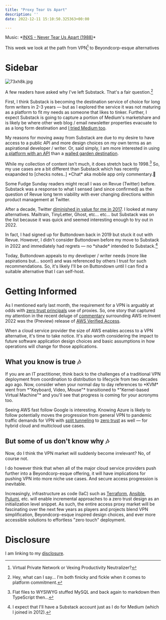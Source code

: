 ```yaml
---
title: "Proxy Tear Us Apart"
description: ''
date: 2022-12-11 15:10:50.325363+00:00

---
```


Music: \*[INXS - Never Tear Us Apart (1988)](https://www.youtube.com/watch?v=AIBv2GEnXlc)\*

This week we look at the path from VPN[^0] to Beyondcorp-esque alternatives

# Sidebar

 ![73xh8k.jpg](https://buttondown-attachments.s3.us-west-2.amazonaws.com/images/511ca7e1-bc6d-48dc-a275-a9a3bd802b21.jpg) 

A few readers have asked why I've left Substack. That's a fair question.[^1] 

First, I think Substack is becoming the destination service of choice for long form writers in 2-3 years — but as I explored the service it was not maturing as a platform to fit my needs as someone that likes to tinker. Further, I expect Substack is going to capture a portion of Medium's marketshare and is likely be where other web blog / email newsletter properties evacuate to as a long form destination and [I tried Medium too](https://medium.com/@jaycuthrell). 

My reasons for moving away from Substack are due to my desire to have access to a public API and more design choices on my own terms as an aspirational developer / writer. Or, said simply, I am more interested in using [a platform with an API](https://buttondown.email/features/api) than a [walled garden destination](https://support.substack.com/hc/en-us/articles/360038433912).

While my collection of content isn't much, it does stretch back to 1998.[^2] So, my use cases are a bit different than Substack which has recently exapanded to [checks notes..] \*Chat\* aka mobile app only commentary.🤔

Some Fudge Sunday readers might recall I was on Revue (Twitter) before. Substack was a response to what I sensed (and since confirmed) as the question of Revue long term viability with ever changing directions within product management at Twitter. 

After a decade, Twitter [diminished in value for me in 2017](https://fudge.org/archive/on-twitter/). I looked at many alternatives. Mailtrain, TinyLetter, Ghost, etc... etc... but Substack was on the list because it was quick and seemed interesting enough to try out in 2022. 

In fact, I had signed up for Buttondown back in 2019 but stuck it out with Revue. However, I didn't consider Buttondown before my move to Substack in 2022 and immediately had regrets — no \*shade\* intended to Substack.[^3] 

Today, Buttondown appeals to my developer / writer needs (more like aspirations but... soon!) and was referenced by others I trust for such recommendations. So, it's likely I'll be on Buttondown until I can find a suitable alternative that I can self-host.

# Getting Informed

As I mentioned early last month, the requirement for a VPN is arguably at odds with [zero trust principals](https://fudge.org/archive/a-matter-of-zero-trust) use of proxies. So, one story that captured my attention in the recent deluge of [commentary](https://aws.amazon.com/blogs/aws/aws-verified-access-preview-vpn-less-secure-network-access-to-corporate-applications/) surrounding AWS re:Invent 2022 was the (Preview) release of [AWS Verified Access](https://aws.amazon.com/verified-access/features/).

When a cloud service provider the size of AWS enables access to a VPN alternative, it's time to take notice. It's also worth considering the impact to future software application design choices and basic assumptions in how operations will change for those applications.

## What you know is true 🎶

If you are an IT practitioner, think back to the challenges of a traditional VPN deployment from coordination to distribution to lifecycle from two decades ago ago. Now, consider when your normal day to day references to \*KVM\* went from \*"Keyboard, Video, Mouse"\* transitioned to \*"Kernel-based Virtual Machine"\* and you'll see that progress is coming for your acronyms too.

Seeing AWS fast follow Google is interesting. Knowing Azure is likely to follow potentially moves the progression from general VPN to pandemic traffic demands for VPN with [split tunneling](https://www.microsoft.com/insidetrack/blog/running-on-vpn-how-microsoft-is-keeping-its-remote-workforce-connected/) to [zero trust](https://www.microsoft.com/insidetrack/blog/verifying-device-health-at-microsoft-with-zero-trust/) as well — for hybrid cloud and multicloud use cases.

## But some of us don't know why 🎶

Now, do I think the VPN market will suddenly become irrelevant? No, of course not.



I do however think that when all of the major cloud service providers push further into a Beyondcorp-esque offering, it will have implications for pushing VPN into more niche use cases. And secure access progression is inevitable. 

Increasingly, infrastructure as code (IaC) such as [Terraform](https://www.strongdm.com/blog/terraform-your-devops-workflow), [Ansible](https://goteleport.com/docs/machine-id/guides/ansible/), [Pulumi](https://www.twingate.com/docs/pulumi-getting-started/), etc. will enable incremental approaches to a zero trust design as an initialization level snippet. As such, the entire access proxy market will be fascinating over the next few years as players and projects blend VPN simplification, Beyondcorp-esque inspired design choices, and ever more accessible solutions to effortless "zero touch" deployment.

# Disclosure

I am linking to my [disclosure](https://jaycuthrell.com/disclosure/).

[^0]: Virtual Private Network or Vexing Productivity Neutralizer?
[^1]: Hey, what can I say... I'm both finicky and fickle when it comes to platform commitment.
[^2]: Flat files to WYSIWYG stuffed MySQL and back again to markdown then TypeScript then...
[^3]: I expect that I'll have a Substack account just as I do for Medium (which I joined in 2012).
